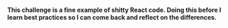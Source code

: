 #### This challenge is a fine example of shitty React code. Doing this before I learn best practices so I can come back and reflect on the differences. 
